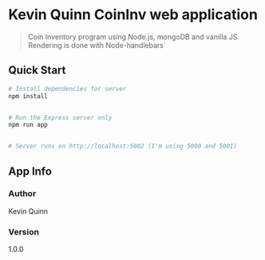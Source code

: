 # Kevin Quinn CoinInv web application

> Coin Inventory program using Node.js, mongoDB and vanilla JS. Rendering is done with Node-handlebars` 


## Quick Start

```bash
# Install dependencies for server
npm install


# Run the Express server only
npm run app


# Server runs on http://localhost:5002 (I'm using 5000 and 5001)
```

## App Info

### Author

Kevin Quinn

### Version

1.0.0
